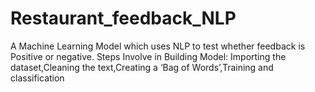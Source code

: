 # Restaurant_feedback_NLP
A Machine Learning Model which uses NLP to test whether feedback is Positive or negative.
Steps Involve in Building Model: Importing the dataset,Cleaning the text,Creating a ‘Bag of Words’,Training and classification
